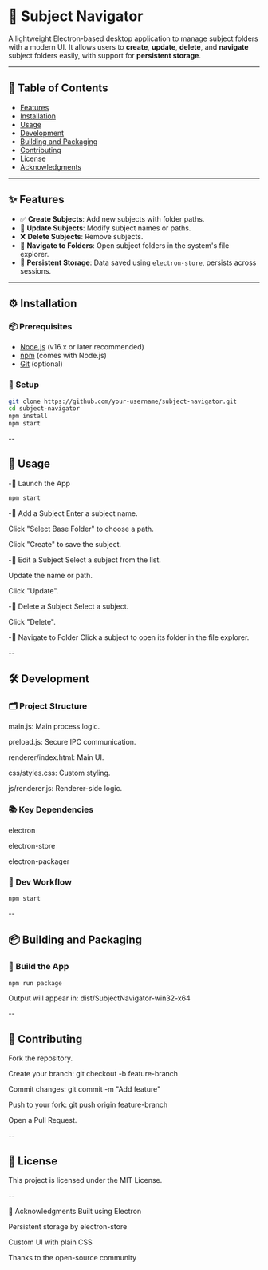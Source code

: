 # 📂 Subject Navigator

A lightweight Electron-based desktop application to manage subject folders with a modern UI. It allows users to **create**, **update**, **delete**, and **navigate** subject folders easily, with support for **persistent storage**.

---

## 📑 Table of Contents

- [Features](#features)
- [Installation](#installation)
- [Usage](#usage)
- [Development](#development)
- [Building and Packaging](#building-and-packaging)
- [Contributing](#contributing)
- [License](#license)
- [Acknowledgments](#acknowledgments)

---

## ✨ Features

- ✅ **Create Subjects**: Add new subjects with folder paths.
- 🔁 **Update Subjects**: Modify subject names or paths.
- ❌ **Delete Subjects**: Remove subjects.
- 📂 **Navigate to Folders**: Open subject folders in the system's file explorer.
- 💾 **Persistent Storage**: Data saved using `electron-store`, persists across sessions.

---

## ⚙️ Installation

### 📦 Prerequisites

- [Node.js](https://nodejs.org/) (v16.x or later recommended)
- [npm](https://www.npmjs.com/) (comes with Node.js)
- [Git](https://git-scm.com/) (optional)

### 🚀 Setup

```bash
git clone https://github.com/your-username/subject-navigator.git
cd subject-navigator
npm install
npm start
```

--

## 🧭 Usage
-🔹 Launch the App
```bash
npm start
```

-🔹 Add a Subject
Enter a subject name.

Click "Select Base Folder" to choose a path.

Click "Create" to save the subject.

-🔹 Edit a Subject
Select a subject from the list.

Update the name or path.

Click "Update".

-🔹 Delete a Subject
Select a subject.

Click "Delete".

-🔹 Navigate to Folder
Click a subject to open its folder in the file explorer.

--

## 🛠️ Development
### 🗂 Project Structure
main.js: Main process logic.

preload.js: Secure IPC communication.

renderer/index.html: Main UI.

css/styles.css: Custom styling.

js/renderer.js: Renderer-side logic.

### 📚 Key Dependencies
electron

electron-store

electron-packager

### 🔄 Dev Workflow
```bash
npm start
```

--

## 📦 Building and Packaging
### 🔧 Build the App
```bash
npm run package
```
Output will appear in: dist/SubjectNavigator-win32-x64

--

## 🤝 Contributing
Fork the repository.

Create your branch: git checkout -b feature-branch

Commit changes: git commit -m "Add feature"

Push to your fork: git push origin feature-branch

Open a Pull Request.

--

## 📜 License
This project is licensed under the MIT License.

--

🙏 Acknowledgments
Built using Electron

Persistent storage by electron-store

Custom UI with plain CSS

Thanks to the open-source community